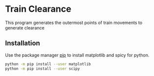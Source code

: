 # Train Clearance
This program generates the outermost points of train movements to generate clearance

## Installation

Use the package manager [pip](https://pypi.org/project/pip/) to install matplotlib and spicy for python.

```bash
python -m pip install --user matplotlib
python -m pip install --user scipy
```
